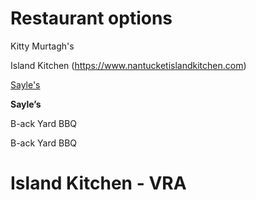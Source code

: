 # Restaurant options

Kitty Murtagh's

Island Kitchen (https://www.nantucketislandkitchen.com)

[Sayle's](https://www.saylesseafood.com/take-out.html)

**Sayle’s**

B-ack Yard BBQ

B-ack Yard BBQ







# Island Kitchen - VRA
